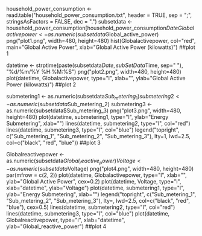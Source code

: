 household_power_consumption <- read.table("household_power_consumption.txt", header = TRUE, sep = ";", stringsAsFactors = FALSE, dec = ".")
subsetdata <- household_power_consumption[household_power_consumption$Date %in% c("1/2/2007", "2/2/2007"),]
Globalactivepower <- as.numeric(subsetdata$Global_active_power)
png("plot1.png", width=480, height=480)
hist(Globalactivepower, col="red", main="Global Active Power", xlab="Global Active Power (kilowatts)")
##plot 1

datetime <- strptime(paste(subsetdata$Date, subSetData$Time, sep=" "), "%d/%m/%Y %H:%M:%S") 
png("plot2.png", width=480, height=480)
plot(datetime, Globalactivepower, type="l", xlab="", ylab="Global Active Power (kilowatts)")
##plot 2

submetering1 <- as.numeric(subsetdata$Sub_metering_1)
submetering2 <- as.numeric(subsetdata$Sub_metering_2)
submetering3 <- as.numeric(subsetdata$Sub_metering_3)
png("plot3.png", width=480, height=480)
plot(datetime, submetering1, type="l", ylab="Energy Submetering", xlab="")
lines(datetime, submetering2, type="l", col="red")
lines(datetime, submetering3, type="l", col="blue")
legend("topright", c("Sub_metering_1", "Sub_metering_2", "Sub_metering_3"), lty=1, lwd=2.5, col=c("black", "red", "blue"))
##plot 3

Globalreactivepower <- as.numeric(subsetdata$Global_reactive_power)
Voltage <- as.numeric(subsetdata$Voltage)
png("plot4.png", width=480, height=480)
par(mfrow = c(2, 2)) 
plot(datetime, Globalactivepower, type="l", xlab="", ylab="Global Active Power", cex=0.2)
plot(datetime, Voltage, type="l", xlab="datetime", ylab="Voltage")
plot(datetime, submetering1, type="l", ylab="Energy Submetering", xlab="")
legend("topright", c("Sub_metering_1", "Sub_metering_2", "Sub_metering_3"), lty=, lwd=2.5, col=c("black", "red", "blue"), cex=0.5)
lines(datetime, submetering2, type="l", col="red")
lines(datetime, submetering3, type="l", col="blue")
plot(datetime, Globalreactivepower, type="l", xlab="datetime", ylab="Global_reactive_power")
##plot 4
